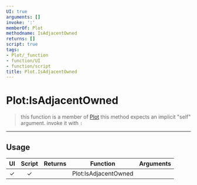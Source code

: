 ```yaml
---
UI: true
arguments: []
invoke: ':'
memberOf: Plot
methodname: IsAdjacentOwned
returns: []
script: true
tags:
- Plot/_function
- function/UI
- function/script
title: Plot.IsAdjacentOwned
---
```

# Plot:IsAdjacentOwned
> this function is a member of [Plot](civ-6/lua/Plot.md)
> this method expects an implicit "self" argument. invoke it with `:`
-----
## Usage
|  UI | Script | Returns | Function | Arguments |
|:---:|:------:|-------:|:--------:|:---------|
|✓|✓||Plot:IsAdjacentOwned||
